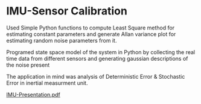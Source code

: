 # IMU-Sensor Calibration

Used Simple Python functions to compute Least Square method for estimating constant parameters and generate Allan variance plot 
for estimating random noise parameters from it. 

Programed state space model of the system in Python by collecting the real time data from different sensors and generating gaussian descriptions of the noise present

The application in mind was analysis of Deterministic Error & Stochastic Error in inertial measurment unit.

[IMU-Presentation.pdf](https://github.com/saloni2509/IMU-Calibration/files/6988879/IMU-Presentation.pdf)
